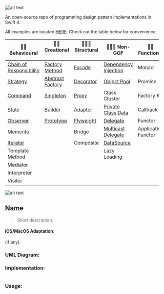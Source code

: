 ![alt text](https://github.com/oleh-zayats/design-patterns-swift/blob/master/Art/art_title_image.png)

An open-source repo of programming design pattern implementations in Swift 4. 

All examples are located [HERE](https://github.com/oleh-zayats/design-patterns-swift/tree/master/Sources). Check out the table below for convenience.

👮🏼 Behavioural              | 👷🏼 Creational      | 👨🏼‍🏭 Structural    | 👨🏼‍🎓 Non-GOF | 🧙‍♂️ Functional |
------------            | -------------   | ------------- | ------------- |  ------------- 
[Chain of Responsibility](https://github.com/oleh-zayats/design-patterns-swift/tree/master/Sources/ChainOfResponsibility/ChainOfResponsibility.playground/Contents.swift) |[Factory Method](https://github.com/oleh-zayats/design-patterns-swift/tree/master/Sources/FactoryMethod/FactoryMethod.playground/Contents.swift)   | [Facade](https://github.com/oleh-zayats/design-patterns-swift/tree/master/Sources/Facade/Facade)        |  [Dependency Injection](https://github.com/oleh-zayats/design-patterns-swift/tree/master/Sources/DependencyInjection/DependencyInjection.playground/Contents.swift) | Monad
[Strategy](https://github.com/oleh-zayats/design-patterns-swift/tree/master/Sources/Strategy/Strategy.playground/Contents.swift)                |[Abstract Factory](https://github.com/oleh-zayats/design-patterns-swift/tree/master/Sources/AbstractFactory/AbstractFactory.playground/Contents.swift) | [Decorator](https://github.com/oleh-zayats/design-patterns-swift/tree/master/Sources/Decorator/Decorator.playground/Contents.swift)     |  [Object Pool](https://github.com/oleh-zayats/design-patterns-swift/tree/master/Sources/ObjectPool/ObjectPool.playground/Contents.swift) | Promise
[Command](https://github.com/oleh-zayats/design-patterns-swift/tree/master/Sources/Command/Command)                 |[Singleton](https://github.com/oleh-zayats/design-patterns-swift/blob/master/Sources/Singleton/Singleton.playground/Contents.swift)        | [Proxy](https://github.com/oleh-zayats/design-patterns-swift/tree/master/Sources/Proxy/Proxy.playground/Contents.swift)         |  Class Cluster | Factory Kit
[State](https://github.com/oleh-zayats/design-patterns-swift/tree/master/Sources/State/State.playground/Contents.swift)                   |[Builder](https://github.com/oleh-zayats/design-patterns-swift/tree/master/Sources/Builder/Builder.playground/Contents.swift)          | [Adapter](https://github.com/oleh-zayats/design-patterns-swift/tree/master/Sources/Adapter/Adapter.playground/Contents.swift)       |  [Private Class Data](https://github.com/oleh-zayats/design-patterns-swift/tree/master/Sources/PrivateClassData/PrivateClassData.playground/Contents.swift) | Callback
[Observer](https://github.com/oleh-zayats/design-patterns-swift/tree/master/Sources/Observer/Observer.playground/Contents.swift)                |[Prototype](https://github.com/oleh-zayats/design-patterns-swift/tree/master/Sources/Prototype/Prototype.playground/Contents.swift)        |       [Flyweight](https://github.com/oleh-zayats/design-patterns-swift/blob/master/Sources/Flyweight/Flyweight.playground/Contents.swift)        |  [Delegate](https://github.com/oleh-zayats/design-patterns-swift/blob/master/Sources/Delegate/Delegate.playground/Contents.swift) | Functor
[Memento](https://github.com/oleh-zayats/design-patterns-swift/tree/master/Sources/Memento/Memento.playground/Contents.swift)                 |                 |       Bridge        |  [Multicast Delegate](https://github.com/oleh-zayats/design-patterns-swift/tree/master/Sources/MulticastDelegate/MulticastDelegate.playground/Contents.swift) | Applicative Functor
[Iterator](https://github.com/oleh-zayats/design-patterns-swift/tree/master/Sources/Iterator/Iterator.playground/Contents.swift)                |                 |       Composite        |  [DataSource](https://github.com/oleh-zayats/design-patterns-swift/blob/master/Sources/DataSource/DataSource.playground/Contents.swift)
Template Method |  |  | Lazy Loading
Mediator |  |  | 
Interpreter |  |  | 
[Visitor](https://github.com/oleh-zayats/design-patterns-swift/blob/master/Sources/Visitor/Visitor.playground/Contents.swift)  |  |  | 

![alt text](https://github.com/oleh-zayats/design-patterns-swift/blob/master/Art/art_overview_image.png)

## Name </br>
> Short description. </br> 

#### iOS/MacOS Adaptation: </br> 
(if any). </br>

### UML Diagram: </br> 

### Implementation: </br> 
```swift
```
### Usage: </br> 
```swift
```
